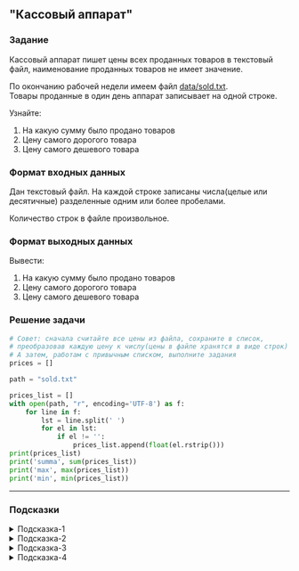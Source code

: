 ## "Кассовый аппарат"

### Задание
Кассовый аппарат пишет цены всех проданных товаров в текстовый файл, наименование проданных товаров не имеет значение.

По окончанию рабочей недели имеем файл [data/sold.txt](data/sold.txt). \
Товары проданные в один день аппарат записывает на одной строке.

Узнайте:
1. На какую сумму было продано товаров
2. Цену самого дорогого товара
3. Цену самого дешевого товара

### Формат входных данных

Дан текстовый файл. На каждой строке записаны числа(целые или десятичные) разделенные одним или более пробелами.

Количество строк в файле произвольное.

### Формат выходных данных

Вывести:
1. На какую сумму было продано товаров
2. Цену самого дорогого товара
3. Цену самого дешевого товара

### Решение задачи

```python
# Совет: сначала считайте все цены из файла, сохраните в список,
# преобразовав каждую цену к числу(цены в файле хранятся в виде строк)
# А затем, работам с привычным списком, выполните задания
prices = []

path = "sold.txt"

prices_list = []
with open(path, "r", encoding='UTF-8') as f:
    for line in f:
        lst = line.split(' ')
        for el in lst:
            if el != '':
                prices_list.append(float(el.rstrip()))
print(prices_list)
print('summa', sum(prices_list))
print('max', max(prices_list))
print('min', min(prices_list))
```

---

### Подсказки

<details>
<summary>Подсказка-1</summary>
Для преобразования строки в список вспомните про метод строки .split()

```python
line = "2 4 6 8"
numbers_str = line.split()  # numbers_str = ["2", "4", "6", "8"]
```
</details>

<details>
<summary>Подсказка-2</summary>
Самый простой способ, для преобразования списка строк к списку чисел:

```python
numbers_str = ["2", "4", "6", "8"]
numbers = []
# Пройтись по списку строк:
for el in numbers_str:
    # Каждый элемент списка преобразовать к строке
    number = int(el)
    # и добавить его в новый список
    numbers.append(number)
# numbers = [2, 4, 6, 8]
```
</details>

<details>
<summary>Подсказка-3</summary>
Для объединения списков можно воспользоваться операцией +

```python
list1 = [2, 4, 6]
list2 = ["p", "l"]
list1 += list2  # list1 = [2, 4, 6, "p", "l"]
```
</details>

<details>
<summary>Подсказка-4</summary>
Можете воспользоваться встроенными функциями или написать алгоритмы самостоятельно:

**sum(prices)** - сумма элементов списка prices \
**max(prices)** - максимальный элемент списка \
**min(prices)** - минимальные элемент списка \
</details>

